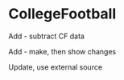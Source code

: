 # CollegeFootball

Add - subtract CF data

Add - make, then show changes

Update, use external source
